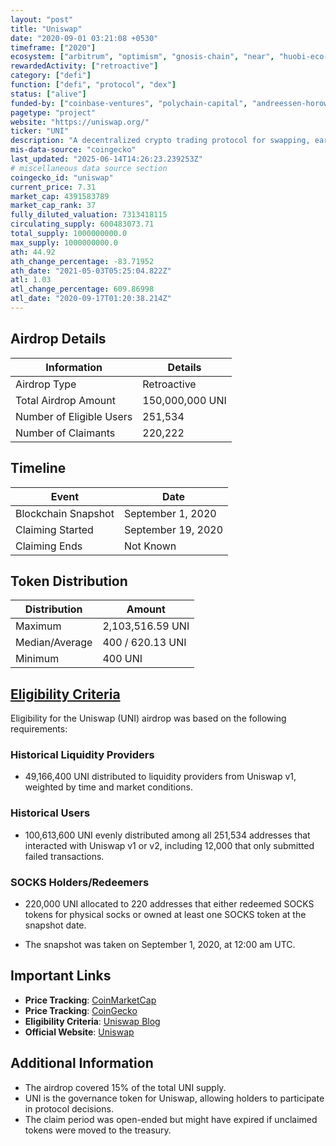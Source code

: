 ```yaml
---
layout: "post"
title: "Uniswap"
date: "2020-09-01 03:21:08 +0530"
timeframe: ["2020"]
ecosystem: ["arbitrum", "optimism", "gnosis-chain", "near", "huobi-eco-chain", "avalanche", "bnb", "unichain", "sora", "energi", "harmony", "ethereum", "polygon"]
rewardedActivity: ["retroactive"]
category: ["defi"]
function: ["defi", "protocol", "dex"]
status: ["alive"]
funded-by: ["coinbase-ventures", "polychain-capital", "andreessen-horowitz-a16z", "blockchain-capital", "paradigm"]
pagetype: "project"
website: "https://uniswap.org/"
ticker: "UNI"
description: "A decentralized crypto trading protocol for swapping, earning, and building."
mis-data-source: "coingecko"
last_updated: "2025-06-14T14:26:23.239253Z"
# miscellaneous data source section
coingecko_id: "uniswap"
current_price: 7.31
market_cap: 4391583789
market_cap_rank: 37
fully_diluted_valuation: 7313418115
circulating_supply: 600483073.71
total_supply: 1000000000.0
max_supply: 1000000000.0
ath: 44.92
ath_change_percentage: -83.71952
ath_date: "2021-05-03T05:25:04.822Z"
atl: 1.03
atl_change_percentage: 609.86998
atl_date: "2020-09-17T01:20:38.214Z"
---
```


## Airdrop Details

| Information              | Details         |
| ------------------------ | --------------- |
| Airdrop Type             | Retroactive     |
| Total Airdrop Amount     | 150,000,000 UNI |
| Number of Eligible Users | 251,534         |
| Number of Claimants      | 220,222         |

## Timeline

| Event               | Date               |
| ------------------- | ------------------ |
| Blockchain Snapshot | September 1, 2020  |
| Claiming Started    | September 19, 2020 |
| Claiming Ends       | Not Known          |

## Token Distribution

| Distribution   | Amount           |
| -------------- | ---------------- |
| Maximum        | 2,103,516.59 UNI |
| Median/Average | 400 / 620.13 UNI |
| Minimum        | 400 UNI          |

## [Eligibility Criteria](https://blog.uniswap.org/uni)

Eligibility for the Uniswap (UNI) airdrop was based on the following requirements:

### Historical Liquidity Providers
- 49,166,400 UNI distributed to liquidity providers from Uniswap v1, weighted by time and market conditions.

### Historical Users
- 100,613,600 UNI evenly distributed among all 251,534 addresses that interacted with Uniswap v1 or v2, including 12,000 that only submitted failed transactions.

### SOCKS Holders/Redeemers
- 220,000 UNI allocated to 220 addresses that either redeemed SOCKS tokens for physical socks or owned at least one SOCKS token at the snapshot date.

- The snapshot was taken on September 1, 2020, at 12:00 am UTC.

## Important Links

- **Price Tracking**: [CoinMarketCap](https://coinmarketcap.com/currencies/uniswap)
- **Price Tracking**: [CoinGecko](https://www.coingecko.com/en/coins/uniswap)
- **Eligibility Criteria**: [Uniswap Blog](https://blog.uniswap.org/uni)
- **Official Website**: [Uniswap](https://uniswap.org/)

## Additional Information

- The airdrop covered 15% of the total UNI supply.
- UNI is the governance token for Uniswap, allowing holders to participate in protocol decisions.
- The claim period was open-ended but might have expired if unclaimed tokens were moved to the treasury.